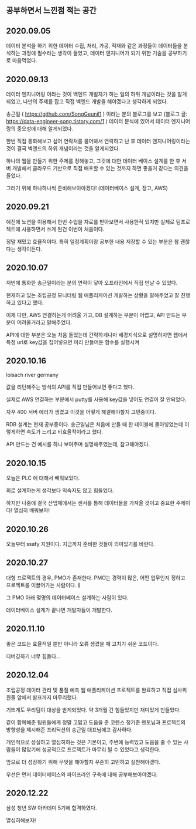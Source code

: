## 공부하면서 느낀점 적는 공간


## 2020.09.05

데이터 분석을 하기 위한 데이터 수집, 처리, 가공, 적재와 같은 과정들이 데이터들을 분석하는 과정에 필수라는 생각이 들었고, 데이터 엔지니어가 되기 위한 기술을 공부하기로 마음먹었다.

## 2020.09.13

데이터 엔지니어링 이라는 것이 백엔드 개발자가 하는 일의 하위 개념이라는 것을 알게되었고, 나만의 주제를 잡고 직접 벡엔드 개발을 해야겠다고 생각하게 되었다.

송근일 ( <https://github.com/SongGeunil1> ) 이라는 분의 블로그를 보고 (블로그 글: <https://data-engineer-song.tistory.com/1> ) 데이터 분석에 있어서 데이터 엔지니어링의 중요성에 대해 알게되었다.

한번 직접 통화해보고 싶어 연락처를 물어봐서 연락하고 난 후 데이터 엔지니어링이라는 것이 결국 벡엔드의 하위 개념이라는 것을 알게되었다.

하나의 웹을 만들기 위한 주제를 정해놓고, 그것에 대한 데이터 베이스 설계를 한 후 서버 개발해서 클라우드 기반으로 직접 배포할 수 있는 것까지 하면 좋을거 같다는 의견을 들었다.

그러기 위해 하나하나씩 준비해보아야겠다! (데이터베이스 설계, 장고, AWS)

## 2020.09.21

예전에 노션을 이용해서 한번 수업을 자료를 받아보면서 사용한적 있지만 실제로 팀프로젝트에 사용하면서 쓰게 된건 이번이 처음이다.

정말 재밌고 효율적이다. 특히 일정계획이랑 공부한 내용 저장할 수 있는 부분은 참 괜찮다는 생각이든다.

## 2020.10.07

저번에 통화한 송근일이라는 분의 연락이 닿아 오프라인에서 직접 만날 수 있었다.

현재하고 있는 조립공정 모니터링 웹 애플리케이션 개발하는 상황을 말해주었고 잘 진행하고 있다고 했다.

이제 다만, AWS 연결하는게 어려울 거고, DB 설계하는 부분이 어렵고, API 만드는 부분이 어려울거라고 말해주었다.

API에 대한 부분은 오늘 처음 들었는데 간략하게나마 배경지식으로 설명하자면 웹에서 특정 url로 key값을 집어넣으면 미리 만들어둔 함수를 실행시켜 

## 2020.10.16

loisach river germany

값을 리턴해주는 방식의 API를 직접 만들어보면 좋다고 했다.

실제로 AWS 연결하는 부분에서 putty를 사용해 key값을 넣어도 연결이 잘 안되었다.

자꾸 400 서버 에러가 생겼고 이것을 어떻게 해결해야할지 고민중이다.

RDB 설계는 현재 공부중이다. 송근일님은 처음에 만들 때 한 테이블에 몰아넣었는데 이렇게하면 속도가 느리고 비효율적이라고 했다.

API 만드는 건 예시를 하나 보여주며 설명해주었는데, 참고해야겠다.

## 2020.10.15

오늘은 PLC 에 대해서 배워보았다.

회로 설계하는게 생각보다 익숙지도 않고 힘들었다.

하지만 나중에 결국 산업체에서는 센서를 통해 데이터들을 가져올 것이고 중요한 주제이다! 열심히 배워보자!

## 2020.10.26

오늘부터 ssafy 지원이다. 지금까지 준비한 것들이 의미있기를 바란다.

## 2020.10.27

대형 프로젝트의 경우, PMO가 존재한다. PMO는 경력이 많은, 어떤 업무인지 정하고 프로젝트를 이끌어가는 사람이다.ㅔ

그 PMO 아래 몇명의 데이터베이스 설계하는 사람이 있다. 

데이터베이스 설계가 끝나면 개발자들이 개발한다.

## 2020.11.10

좋은 코드는 효율적일 뿐만 아니라 오류 생겼을 때 고치기 쉬운 코드이다.

디버깅하기 너무 힘들다...

## 2020.12.04

조립공정 데이터 관리 및 품질 예측 웹 애플리케이션 프로젝트를 완료하고 직접 심사위원들 앞에서 발표까지 마무리했다.

기쁘게도 우리팀이 대상을 받게되었다. 약 3개월 간 힘들었지만 재미있게 만들었다.

같이 함께해준 팀원들에게 정말 고맙고 도움을 준 코렌스 정기준 멘토님과 프로젝트의 방향성을 제시해준 프리딕션의 송근일 대표님에고 감사하다.

개인적으로 성실하고 열심히하는 것은 기본이고, 주변에 능력있고 도움을 줄 수 있는 사람들이 많았기에 성공적으로 프로젝트가 마무리 될 수 있었다고 생각한다.

앞으로 더 성장하기 위해 무엇을 해야할지 꾸준히 고민하고 실천해야겠다.

우선은 먼저 데이터베이스와 파이프라인 구축에 대해 공부해보아야겠다.

## 2020.12.22

삼성 청년 SW 아카데미 5기에 합격하였다. 

열심히해보자!
